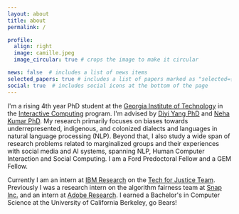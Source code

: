 ```yaml
---
layout: about
title: about
permalink: /

profile:
  align: right
  image: camille.jpeg
  image_circular: true # crops the image to make it circular

news: false  # includes a list of news items
selected_papers: true # includes a list of papers marked as "selected={true}"
social: true  # includes social icons at the bottom of the page
---
```



I'm a rising 4th year PhD student at the [Georgia Institute of Technology](https://www.cc.gatech.edu/) in the [Interactive Computing](https://www.ic.gatech.edu/Interactive) program. I'm advised by [Diyi Yang PhD](https://cs.stanford.edu/~diyiy/) and [Neha Kumar PhD](https://www.nehakumar.org/). My research primarily focuses on biases towards underrepresented, indigenous, and colonized dialects and languages in natural language processing (NLP). Beyond that, I also study a wide span of research problems related to marginalized groups and their experiences with social media and AI systems, spanning NLP, Human Computer Interaction and Social Computing. I am a Ford Predoctoral Fellow and a GEM Fellow.

Currently I am an intern at [IBM Research](https://research.ibm.com/) on the [Tech for Justice Team](https://research.ibm.com/topics/responsible-technology). Previously I was a research intern on the algorithm fairness team at [Snap Inc.](https://snap.com/en-US) and an intern at [Adobe Research](https://research.adobe.com/). I earned a Bachelor's in Computer Science at the University of California Berkeley, go Bears!



<!-- Link to your social media connections, too. This theme is set up to use [Font Awesome icons](http://fortawesome.github.io/Font-Awesome/) and [Academicons](https://jpswalsh.github.io/academicons/), like the ones below. Add your Facebook, Twitter, LinkedIn, Google Scholar, or just disable all of them. -->
